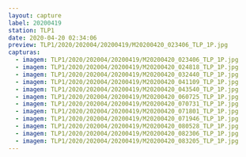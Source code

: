 ```yaml
---
layout: capture
label: 20200419
station: TLP1
date: 2020-04-20 02:34:06
preview: TLP1/2020/202004/20200419/M20200420_023406_TLP_1P.jpg
capturas:
  - imagem: TLP1/2020/202004/20200419/M20200420_023406_TLP_1P.jpg
  - imagem: TLP1/2020/202004/20200419/M20200420_024818_TLP_1P.jpg
  - imagem: TLP1/2020/202004/20200419/M20200420_032440_TLP_1P.jpg
  - imagem: TLP1/2020/202004/20200419/M20200420_041109_TLP_1P.jpg
  - imagem: TLP1/2020/202004/20200419/M20200420_043540_TLP_1P.jpg
  - imagem: TLP1/2020/202004/20200419/M20200420_060725_TLP_1P.jpg
  - imagem: TLP1/2020/202004/20200419/M20200420_070731_TLP_1P.jpg
  - imagem: TLP1/2020/202004/20200419/M20200420_071801_TLP_1P.jpg
  - imagem: TLP1/2020/202004/20200419/M20200420_071946_TLP_1P.jpg
  - imagem: TLP1/2020/202004/20200419/M20200420_080528_TLP_1P.jpg
  - imagem: TLP1/2020/202004/20200419/M20200420_082306_TLP_1P.jpg
  - imagem: TLP1/2020/202004/20200419/M20200420_083205_TLP_1P.jpg
---
```

